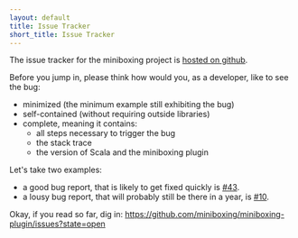 ```yaml
---
layout: default
title: Issue Tracker
short_title: Issue Tracker
---
```


The issue tracker for the miniboxing project is [hosted on github](https://github.com/miniboxing/miniboxing-plugin/issues?state=open). 

Before you jump in, please think how would you, as a developer, like to see the bug:
* minimized (the minimum example still exhibiting the bug)
* self-contained (without requiring outside libraries)
* complete, meaning it contains:
  * all steps necessary to trigger the bug
  * the stack trace
  * the version of Scala and the miniboxing plugin

Let's take two examples:
 * a good bug report, that is likely to get fixed quickly is [#43](https://github.com/miniboxing/miniboxing-plugin/issues/43).
 * a lousy bug report, that will probably still be there in a year, is [#10](https://github.com/miniboxing/miniboxing-plugin/issues/10).

Okay, if you read so far, dig in:
<https://github.com/miniboxing/miniboxing-plugin/issues?state=open>


